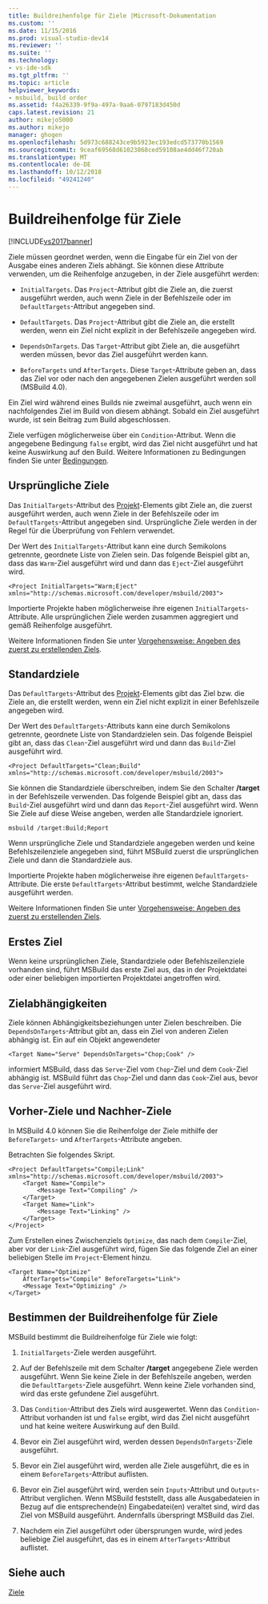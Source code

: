 ```yaml
---
title: Buildreihenfolge für Ziele |Microsoft-Dokumentation
ms.custom: ''
ms.date: 11/15/2016
ms.prod: visual-studio-dev14
ms.reviewer: ''
ms.suite: ''
ms.technology:
- vs-ide-sdk
ms.tgt_pltfrm: ''
ms.topic: article
helpviewer_keywords:
- msbuild, build order
ms.assetid: f4a26339-9f9a-497a-9aa6-0797183d450d
caps.latest.revision: 21
author: mikejo5000
ms.author: mikejo
manager: ghogen
ms.openlocfilehash: 5d973c688243ce9b5923ec193edcd573770b1569
ms.sourcegitcommit: 9ceaf69568d61023868ced59108ae4dd46f720ab
ms.translationtype: MT
ms.contentlocale: de-DE
ms.lasthandoff: 10/12/2018
ms.locfileid: "49241240"
---
```

# <a name="target-build-order"></a>Buildreihenfolge für Ziele
[!INCLUDE[vs2017banner](../includes/vs2017banner.md)]

  
Ziele müssen geordnet werden, wenn die Eingabe für ein Ziel von der Ausgabe eines anderen Ziels abhängt. Sie können diese Attribute verwenden, um die Reihenfolge anzugeben, in der Ziele ausgeführt werden:  
  
-   `InitialTargets`. Das `Project`-Attribut gibt die Ziele an, die zuerst ausgeführt werden, auch wenn Ziele in der Befehlszeile oder im `DefaultTargets`-Attribut angegeben sind.  
  
-   `DefaultTargets`. Das `Project`-Attribut gibt die Ziele an, die erstellt werden, wenn ein Ziel nicht explizit in der Befehlszeile angegeben wird.  
  
-   `DependsOnTargets`. Das `Target`-Attribut gibt Ziele an, die ausgeführt werden müssen, bevor das Ziel ausgeführt werden kann.  
  
-   `BeforeTargets` und `AfterTargets`. Diese `Target`-Attribute geben an, dass das Ziel vor oder nach den angegebenen Zielen ausgeführt werden soll (MSBuild 4.0).  
  
 Ein Ziel wird während eines Builds nie zweimal ausgeführt, auch wenn ein nachfolgendes Ziel im Build von diesem abhängt. Sobald ein Ziel ausgeführt wurde, ist sein Beitrag zum Build abgeschlossen.  
  
 Ziele verfügen möglicherweise über ein `Condition`-Attribut. Wenn die angegebene Bedingung `false` ergibt, wird das Ziel nicht ausgeführt und hat keine Auswirkung auf den Build. Weitere Informationen zu Bedingungen finden Sie unter [Bedingungen](../msbuild/msbuild-conditions.md).  
  
## <a name="initial-targets"></a>Ursprüngliche Ziele  
 Das `InitialTargets`-Attribut des [Projekt](../msbuild/project-element-msbuild.md)-Elements gibt Ziele an, die zuerst ausgeführt werden, auch wenn Ziele in der Befehlszeile oder im `DefaultTargets`-Attribut angegeben sind. Ursprüngliche Ziele werden in der Regel für die Überprüfung von Fehlern verwendet.  
  
 Der Wert des `InitialTargets`-Attribut kann eine durch Semikolons getrennte, geordnete Liste von Zielen sein. Das folgende Beispiel gibt an, dass das `Warm`-Ziel ausgeführt wird und dann das `Eject`-Ziel ausgeführt wird.  
  
```  
<Project InitialTargets="Warm;Eject" xmlns="http://schemas.microsoft.com/developer/msbuild/2003">  
```  
  
 Importierte Projekte haben möglicherweise ihre eigenen `InitialTargets`-Attribute. Alle ursprünglichen Ziele werden zusammen aggregiert und gemäß Reihenfolge ausgeführt.  
  
 Weitere Informationen finden Sie unter [Vorgehensweise: Angeben des zuerst zu erstellenden Ziels](../msbuild/how-to-specify-which-target-to-build-first.md).  
  
## <a name="default-targets"></a>Standardziele  
 Das `DefaultTargets`-Attribut des [Projekt](../msbuild/project-element-msbuild.md)-Elements gibt das Ziel bzw. die Ziele an, die erstellt werden, wenn ein Ziel nicht explizit in einer Befehlszeile angegeben wird.  
  
 Der Wert des `DefaultTargets`-Attributs kann eine durch Semikolons getrennte, geordnete Liste von Standardzielen sein. Das folgende Beispiel gibt an, dass das `Clean`-Ziel ausgeführt wird und dann das `Build`-Ziel ausgeführt wird.  
  
```  
<Project DefaultTargets="Clean;Build" xmlns="http://schemas.microsoft.com/developer/msbuild/2003">  
```  
  
 Sie können die Standardziele überschreiben, indem Sie den Schalter **/target** in der Befehlszeile verwenden. Das folgende Beispiel gibt an, dass das `Build`-Ziel ausgeführt wird und dann das `Report`-Ziel ausgeführt wird. Wenn Sie Ziele auf diese Weise angeben, werden alle Standardziele ignoriert.  
  
 `msbuild /target:Build;Report`  
  
 Wenn ursprüngliche Ziele und Standardziele angegeben werden und keine Befehlszeilenziele angegeben sind, führt MSBuild zuerst die ursprünglichen Ziele und dann die Standardziele aus.  
  
 Importierte Projekte haben möglicherweise ihre eigenen `DefaultTargets`-Attribute. Die erste `DefaultTargets`-Attribut bestimmt, welche Standardziele ausgeführt werden.  
  
 Weitere Informationen finden Sie unter [Vorgehensweise: Angeben des zuerst zu erstellenden Ziels](../msbuild/how-to-specify-which-target-to-build-first.md).  
  
## <a name="first-target"></a>Erstes Ziel  
 Wenn keine ursprünglichen Ziele, Standardziele oder Befehlszeilenziele vorhanden sind, führt MSBuild das erste Ziel aus, das in der Projektdatei oder einer beliebigen importierten Projektdatei angetroffen wird.  
  
## <a name="target-dependencies"></a>Zielabhängigkeiten  
 Ziele können Abhängigkeitsbeziehungen unter Zielen beschreiben. Die `DependsOnTargets`-Attribut gibt an, dass ein Ziel von anderen Zielen abhängig ist. Ein auf ein Objekt angewendeter  
  
```  
<Target Name="Serve" DependsOnTargets="Chop;Cook" />  
```  
  
 informiert MSBuild, dass das `Serve`-Ziel vom `Chop`-Ziel und dem `Cook`-Ziel abhängig ist. MSBuild führt das `Chop`-Ziel und dann das `Cook`-Ziel aus, bevor das `Serve`-Ziel ausgeführt wird.  
  
## <a name="beforetargets-and-after-targets"></a>Vorher-Ziele und Nachher-Ziele  
 In MSBuild 4.0 können Sie die Reihenfolge der Ziele mithilfe der `BeforeTargets`- und `AfterTargets`-Attribute angeben.  
  
 Betrachten Sie folgendes Skript.  
  
```  
<Project DefaultTargets="Compile;Link" xmlns="http://schemas.microsoft.com/developer/msbuild/2003">  
    <Target Name="Compile">  
        <Message Text="Compiling" />  
    </Target>  
    <Target Name="Link">  
        <Message Text="Linking" />  
    </Target>  
</Project>  
```  
  
 Zum Erstellen eines Zwischenziels `Optimize`, das nach dem `Compile`-Ziel, aber vor der `Link`-Ziel ausgeführt wird, fügen Sie das folgende Ziel an einer beliebigen Stelle im `Project`-Element hinzu.  
  
```  
<Target Name="Optimize"   
    AfterTargets="Compile" BeforeTargets="Link">  
    <Message Text="Optimizing" />  
</Target>  
```  
  
## <a name="determining-the-target-build-order"></a>Bestimmen der Buildreihenfolge für Ziele  
 MSBuild bestimmt die Buildreihenfolge für Ziele wie folgt:  
  
1.  `InitialTargets`-Ziele werden ausgeführt.  
  
2.  Auf der Befehlszeile mit dem Schalter **/target** angegebene Ziele werden ausgeführt. Wenn Sie keine Ziele in der Befehlszeile angeben, werden die `DefaultTargets`-Ziele ausgeführt. Wenn keine Ziele vorhanden sind, wird das erste gefundene Ziel ausgeführt.  
  
3.  Das `Condition`-Attribut des Ziels wird ausgewertet. Wenn das `Condition`-Attribut vorhanden ist und `false` ergibt, wird das Ziel nicht ausgeführt und hat keine weitere Auswirkung auf den Build.  
  
4.  Bevor ein Ziel ausgeführt wird, werden dessen `DependsOnTargets`-Ziele ausgeführt.  
  
5.  Bevor ein Ziel ausgeführt wird, werden alle Ziele ausgeführt, die es in einem `BeforeTargets`-Attribut auflisten.  
  
6.  Bevor ein Ziel ausgeführt wird, werden sein `Inputs`-Attribut und `Outputs`-Attribut verglichen. Wenn MSBuild feststellt, dass alle Ausgabedateien in Bezug auf die entsprechende(n) Eingabedatei(en) veraltet sind, wird das Ziel von MSBuild ausgeführt. Andernfalls überspringt MSBuild das Ziel.  
  
7.  Nachdem ein Ziel ausgeführt oder übersprungen wurde, wird jedes beliebige Ziel ausgeführt, das es in einem `AfterTargets`-Attribut auflistet.  
  
## <a name="see-also"></a>Siehe auch  
 [Ziele](../msbuild/msbuild-targets.md)



